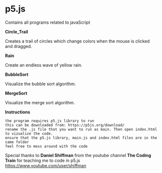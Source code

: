 # p5.js
Contains all programs related to javaScript

**Circle_Trail**

Creates a trail of circles which change colors when the mouse is clicked and dragged.

**Rain**

Create an endless wave of yellow rain.

**BubbleSort**

Visualize the bubble sort algorithm.

**MergeSort**

Visualize the merge sort algorithm.


**Instructions**

	the program requires p5.js library to run
	this can be downloaded from: https://p5js.org/download/
	rename the .js file that you want to run as main. Then open index.html to vizualize the code.
	ensure that the p5.js library, main.js and index.html files are in the same folder
	feel free to mess around with the code    

Special thanks to **Daniel Shiffman** from the youtube channel **The Coding Train** for teaching me to code in p5.js
https://www.youtube.com/user/shiffman



 


